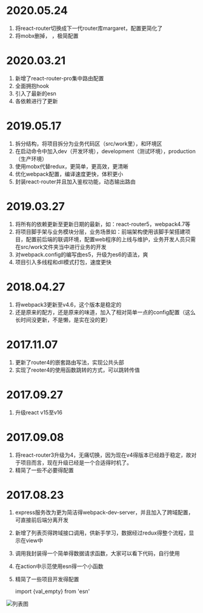 # 2020.05.24
1. 将react-router切换成下一代router库margaret，配置更简化了
2. 将mobx删掉， ，极简配置


# 2020.03.21
1. 新增了react-router-pro集中路由配置
3. 全面拥抱hook
4. 引入了最新的esn
5. 各依赖进行了更新

# 2019.05.17
1. 拆分结构，将项目拆分为业务代码区（src/work里），和环境区
2. 在启动命令中加入dev（开发环境），development（测试环境），production（生产环境）
3. 使用mobx代替redux，更简单，更高效，更清晰
4. 优化webpack配置，编译速度更快，体积更小
5. 封装react-router并且加入鉴权功能，动态输出路由

# 2019.03.27
1. 将所有的依赖更新至更新日期的最新，如：react-router5，webpack4.7等
2. 将项目脚手架与业务模块分层，业务场景如：前端架构使用该脚手架搭建项目，配置前后端的联调环境，配置web程序的上线与维护，业务开发人员只需在src/work文件夹当中进行业务的开发
3. 对webpack.config的编写由es5，升级为es6的语法，爽
4. 项目引入多线程和dll模式打包，速度更快

# 2018.04.27
1. 将webpack3更新至v4.6，这个版本是稳定的
2. 还是原来的配方，还是原来的味道，加入了相对简单一点的config配置（这么长时间没更新，不是懒，是实在没的更）

# 2017.11.07 
1. 更新了router4的嵌套路由写法，实现公共头部
2. 实现了reoter4的使用函数跳转的方式，可以跳转传值

# 2017.09.27 
1. 升级react v15至v16

# 2017.09.08 
1. 将react-router3升级为4，无痛切换，因为现在v4得版本已经趋于稳定，故对于项目而言，现在升级已经是一个合适得时机了。
2. 精简了一些不必要得配置

# 2017.08.23 
1. express服务改为更为简洁得webpack-dev-server，并且加入了跨域配置，可直接前后端分离开发
2. 新增了列表页得跨域接口调用，供新手学习，数据经过redux得整个流程，显示在view中
3. 调用我封装得一个简单得数据请求函数，大家可以看下代码，自行使用
4. 在action中示范使用esn得一个小函数
5. 精简了一些项目开发得配置

    import {val_empty} from 'esn'

![列表图](https://github.com/aiyuekuang/react_home/blob/master/doc/img/react_home.png?raw=true)

